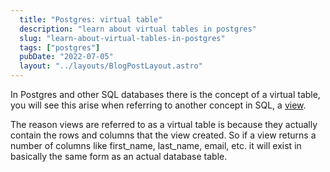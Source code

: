 ```yaml
---
  title: "Postgres: virtual table"
  description: "learn about virtual tables in postgres"
  slug: "learn-about-virtual-tables-in-postgres"
  tags: ["postgres"]
  pubDate: "2022-07-05"
  layout: "../layouts/BlogPostLayout.astro"
---
```


In Postgres and other SQL databases there is the concept of a virtual table, you will see this arise when referring to another concept in SQL, a [view](https://tinytechtuts.com/2022-create-and-execute-db-view-postgres). 

The reason views are referred to as a virtual table is because they actually contain the rows and columns that the view created. So if a view returns a number of columns like first_name, last_name, email, etc. it will exist in basically the same form as an actual database table. 
